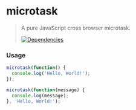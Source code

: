 # microtask

> A pure JavaScript cross browser microtask.
>
> [![Dependencies][david-image]][david-url]

### Usage

```js
microtask(function() {
  console.log('Hello, World!');
});

microtask(function(message) {
  console.log(message);
}, 'Hello, World!');
```

[david-image]: http://img.shields.io/david/dev/nuintun/microtask.svg?style=flat-square
[david-url]: https://david-dm.org/nuintun/microtask?type=dev
